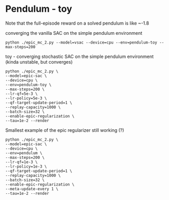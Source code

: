 # Pendulum - toy
Note that the full-episode reward on a solved pendulum is like ~-1.8

converging the vanilla SAC on the simple pendulum environment

```shell
python ./epic_mc_2.py --model=vsac --device=cpu --env=pendulum-toy --max-steps=200
```

toy - converging stochastic SAC on the simple pendulum environment
(kinda unstable, but converges)

```shell
python ./epic_mc_2.py \
--model=epic-sac \
--device=cpu \
--env=pendulum-toy \
--max-steps=200 \
--lr-qf=5e-3 \
--lr-policy=5e-3 \
--qf-target-update-period=1 \
--replay-capacity=1000 \
--batch-size=32 \
--enable-epic-regularization \
--tau=1e-2 --render
```

Smallest example of the epic regularizer still working (?)
```shell
python ./epic_mc_2.py \
--model=epic-sac \
--device=cpu \
--env=pendulum \
--max-steps=200 \
--lr-qf=1e-3 \
--lr-policy=1e-3 \
--qf-target-update-period=1 \
--replay-capacity=1000 \
--batch-size=32 \
--enable-epic-regularization \
--meta-update-every 1 \
--tau=1e-2 --render
```